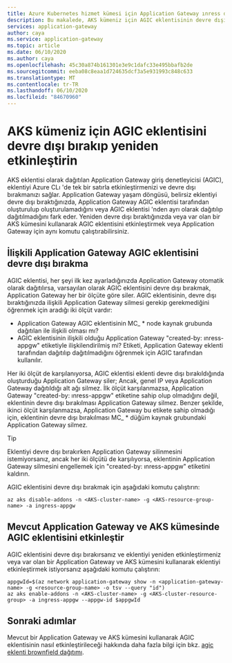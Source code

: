 ```yaml
---
title: Azure Kubernetes hizmet kümesi için Application Gateway ınress denetleyicisi eklentisini devre dışı bırakın ve yeniden etkinleştirin
description: Bu makalede, AKS kümeniz için AGIC eklentisinin devre dışı bırakılması ve yeniden etkinleştirilmesi hakkında bilgi verilmektedir
services: application-gateway
author: caya
ms.service: application-gateway
ms.topic: article
ms.date: 06/10/2020
ms.author: caya
ms.openlocfilehash: 45c30a874b161301e3e9c1dafc33e495bbafb2de
ms.sourcegitcommit: eeba08c8eaa1d724635dcf3a5e931993c848c633
ms.translationtype: MT
ms.contentlocale: tr-TR
ms.lasthandoff: 06/10/2020
ms.locfileid: "84670960"
---
```

# <a name="disable-and-re-enable-agic-add-on-for-your-aks-cluster"></a>AKS kümeniz için AGIC eklentisini devre dışı bırakıp yeniden etkinleştirin
AKS eklentisi olarak dağıtılan Application Gateway giriş denetleyicisi (AGIC), eklentiyi Azure CLı 'de tek bir satırla etkinleştirmenizi ve devre dışı bırakmanızı sağlar. Application Gateway yaşam döngüsü, belirsiz eklentiyi devre dışı bıraktığınızda, Application Gateway AGIC eklentisi tarafından oluşturulup oluşturulamadığını veya AGIC eklentisi 'nden ayrı olarak dağıtılıp dağıtılmadığını fark eder. Yeniden devre dışı bıraktığınızda veya var olan bir AKS kümesini kullanarak AGIC eklentisini etkinleştirmek veya Application Gateway için aynı komutu çalıştırabilirsiniz.

## <a name="disabling-agic-add-on-with-associated-application-gateway"></a>İlişkili Application Gateway AGIC eklentisini devre dışı bırakma 
AGIC eklentisi, her şeyi ilk kez ayarladığınızda Application Gateway otomatik olarak dağıtılırsa, varsayılan olarak AGIC eklentisini devre dışı bırakmak, Application Gateway her bir ölçüte göre siler. AGIC eklentisinin, devre dışı bıraktığınızda ilişkili Application Gateway silmesi gerekip gerekmediğini öğrenmek için aradığı iki ölçüt vardır:
- Application Gateway AGIC eklentisinin MC_ * node kaynak grubunda dağıtılan ile ilişkili olması mı? 
- AGIC eklentisinin ilişkili olduğu Application Gateway "created-by: ınress-appgw" etiketiyle ilişkilendirilmiş mi? Etiketi, Application Gateway eklenti tarafından dağıtılıp dağıtılmadığını öğrenmek için AGIC tarafından kullanılır. 

Her iki ölçüt de karşılanıyorsa, AGIC eklentisi eklenti devre dışı bırakıldığında oluşturduğu Application Gateway siler; Ancak, genel IP veya Application Gateway dağıtıldığı alt ağı silmez. İlk ölçüt karşılanmazsa, Application Gateway "created-by: ınress-appgw" etiketine sahip olup olmadığını değil, eklentinin devre dışı bırakılması Application Gateway silmez. Benzer şekilde, ikinci ölçüt karşılanmazsa, Application Gateway bu etikete sahip olmadığı için, eklentinin devre dışı bırakılması MC_ * düğüm kaynak grubundaki Application Gateway silmez. 

> [!TIP] 
> Eklentiyi devre dışı bırakırken Application Gateway silinmesini istemiyorsanız, ancak her iki ölçütü de karşılıyorsa, eklentinin Application Gateway silmesini engellemek için "created-by: ınress-appgw" etiketini kaldırın. 

AGIC eklentisini devre dışı bırakmak için aşağıdaki komutu çalıştırın: 
```azurecli-interactive
az aks disable-addons -n <AKS-cluster-name> -g <AKS-resource-group-name> -a ingress-appgw 
```

## <a name="enable-agic-add-on-on-existing-application-gateway-and-aks-cluster"></a>Mevcut Application Gateway ve AKS kümesinde AGIC eklentisini etkinleştir
AGIC eklentisini devre dışı bırakırsanız ve eklentiyi yeniden etkinleştirmeniz veya var olan bir Application Gateway ve AKS kümesini kullanarak eklentiyi etkinleştirmek istiyorsanız aşağıdaki komutu çalıştırın:

```azurecli-interactive
appgwId=$(az network application-gateway show -n <application-gateway-name> -g <resource-group-name> -o tsv --query "id") 
az aks enable-addons -n <AKS-cluster-name> -g <AKS-cluster-resource-group> -a ingress-appgw --appgw-id $appgwId
```

## <a name="next-steps"></a>Sonraki adımlar
Mevcut bir Application Gateway ve AKS kümesini kullanarak AGIC eklentisinin nasıl etkinleştirileceği hakkında daha fazla bilgi için bkz. [agic eklenti brownfield dağıtımı](tutorial-ingress-controller-add-on-existing.md).